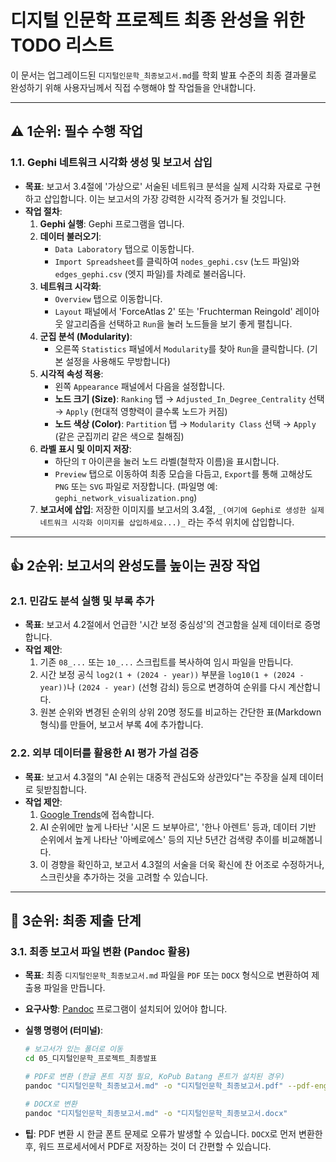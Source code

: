# 디지털 인문학 프로젝트 최종 완성을 위한 TODO 리스트

이 문서는 업그레이드된 `디지털인문학_최종보고서.md`를 학회 발표 수준의 최종 결과물로 완성하기 위해 사용자님께서 직접 수행해야 할 작업들을 안내합니다.

---

## ⚠️ 1순위: 필수 수행 작업

### 1.1. Gephi 네트워크 시각화 생성 및 보고서 삽입

- **목표**: 보고서 3.4절에 '가상으로' 서술된 네트워크 분석을 실제 시각화 자료로 구현하고 삽입합니다. 이는 보고서의 가장 강력한 시각적 증거가 될 것입니다.
- **작업 절차**:
  1.  **Gephi 실행**: Gephi 프로그램을 엽니다.
  2.  **데이터 불러오기**:
      - `Data Laboratory` 탭으로 이동합니다.
      - `Import Spreadsheet`를 클릭하여 `nodes_gephi.csv` (노드 파일)와 `edges_gephi.csv` (엣지 파일)를 차례로 불러옵니다.
  3.  **네트워크 시각화**:
      - `Overview` 탭으로 이동합니다.
      - `Layout` 패널에서 'ForceAtlas 2' 또는 'Fruchterman Reingold' 레이아웃 알고리즘을 선택하고 `Run`을 눌러 노드들을 보기 좋게 펼칩니다.
  4.  **군집 분석 (Modularity)**:
      - 오른쪽 `Statistics` 패널에서 `Modularity`를 찾아 `Run`을 클릭합니다. (기본 설정을 사용해도 무방합니다)
  5.  **시각적 속성 적용**:
      - 왼쪽 `Appearance` 패널에서 다음을 설정합니다.
      - **노드 크기 (Size)**: `Ranking` 탭 → `Adjusted_In_Degree_Centrality` 선택 → `Apply` (현대적 영향력이 클수록 노드가 커짐)
      - **노드 색상 (Color)**: `Partition` 탭 → `Modularity Class` 선택 → `Apply` (같은 군집끼리 같은 색으로 칠해짐)
  6.  **라벨 표시 및 이미지 저장**:
      - 하단의 `T` 아이콘을 눌러 노드 라벨(철학자 이름)을 표시합니다.
      - `Preview` 탭으로 이동하여 최종 모습을 다듬고, `Export`를 통해 고해상도 `PNG` 또는 `SVG` 파일로 저장합니다. (파일명 예: `gephi_network_visualization.png`)
  7.  **보고서에 삽입**: 저장한 이미지를 보고서의 3.4절, `_(여기에 Gephi로 생성한 실제 네트워크 시각화 이미지를 삽입하세요...)_` 라는 주석 위치에 삽입합니다.

---

## 👍 2순위: 보고서의 완성도를 높이는 권장 작업

### 2.1. 민감도 분석 실행 및 부록 추가

- **목표**: 보고서 4.2절에서 언급한 '시간 보정 중심성'의 견고함을 실제 데이터로 증명합니다.
- **작업 제안**:
  1.  기존 `08_...` 또는 `10_...` 스크립트를 복사하여 임시 파일을 만듭니다.
  2.  시간 보정 공식 `log2(1 + (2024 - year))` 부분을 `log10(1 + (2024 - year))`나 `(2024 - year)` (선형 감쇠) 등으로 변경하여 순위를 다시 계산합니다.
  3.  원본 순위와 변경된 순위의 상위 20명 정도를 비교하는 간단한 표(Markdown 형식)를 만들어, 보고서 부록 4에 추가합니다.

### 2.2. 외부 데이터를 활용한 AI 평가 가설 검증

- **목표**: 보고서 4.3절의 "AI 순위는 대중적 관심도와 상관있다"는 주장을 실제 데이터로 뒷받침합니다.
- **작업 제안**:
  1.  [Google Trends](https://trends.google.com/)에 접속합니다.
  2.  AI 순위에만 높게 나타난 '시몬 드 보부아르', '한나 아렌트' 등과, 데이터 기반 순위에서 높게 나타난 '아베로에스' 등의 지난 5년간 검색량 추이를 비교해봅니다.
  3.  이 경향을 확인하고, 보고서 4.3절의 서술을 더욱 확신에 찬 어조로 수정하거나, 스크린샷을 추가하는 것을 고려할 수 있습니다.

---

## 🚀 3순위: 최종 제출 단계

### 3.1. 최종 보고서 파일 변환 (Pandoc 활용)

- **목표**: 최종 `디지털인문학_최종보고서.md` 파일을 `PDF` 또는 `DOCX` 형식으로 변환하여 제출용 파일을 만듭니다.
- **요구사항**: [Pandoc](https://pandoc.org/) 프로그램이 설치되어 있어야 합니다.
- **실행 명령어 (터미널)**:

  ```bash
  # 보고서가 있는 폴더로 이동
  cd 05_디지털인문학_프로젝트_최종발표

  # PDF로 변환 (한글 폰트 지정 필요, KoPub Batang 폰트가 설치된 경우)
  pandoc "디지털인문학_최종보고서.md" -o "디지털인문학_최종보고서.pdf" --pdf-engine=xelatex -V mainfont="KoPub Batang"

  # DOCX로 변환
  pandoc "디지털인문학_최종보고서.md" -o "디지털인문학_최종보고서.docx"
  ```

- **팁**: PDF 변환 시 한글 폰트 문제로 오류가 발생할 수 있습니다. `DOCX`로 먼저 변환한 후, 워드 프로세서에서 PDF로 저장하는 것이 더 간편할 수 있습니다.
